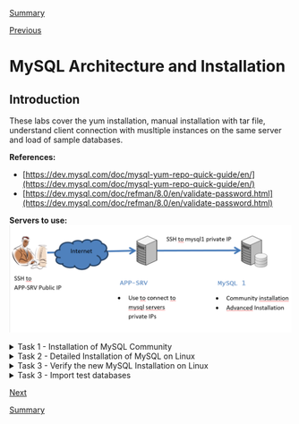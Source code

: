 [Summary](./index.md)

[Previous](./test_connectivity.md)

# MySQL Architecture and Installation

## Introduction
These labs cover the yum installation, manual installation with tar file, understand client connection with musltiple instances on the same server and load of sample databases.

**References:**
- [https://dev.mysql.com/doc/mysql-yum-repo-quick-guide/en/](https://dev.mysql.com/doc/mysql-yum-repo-quick-guide/en/)
- [https://dev.mysql.com/doc/refman/8.0/en/validate-password.html](https://dev.mysql.com/doc/refman/8.0/en/validate-password.html)

**Servers to use:**
![Server to use for the lab](../images/servers_to_use-architect_and_design.png)

<details>
  <summary>Task 1 - Installation of MySQL Community</summary>

**Objective:** Installation of MySQL 8 (Community) on Oracle Linux 8. Because by default RedHat install MariaDB so, we update the repository to install the original MySQL.

**We are working on server:** mysql1

1.	Open an SSH client to app-srv

```shell
ssh -i id_rsa_app-srv opc@your_public_ip
```

2.	Connect to mysql1 from app-srv

```shell
ssh -i $HOME/sshkeys/id_rsa_mysql1 opc@mysql1
```

3.	**We work from now on server  mysql1.**
    Which MySQL packages are installed on your Linux?

```shell
sudo rpm -qa | grep mysql
```

4.	What happens when you try to install the mysql binaries with RedHat repositories? 
    Run this command but don’t confirm

```shell
sudo yum install mysql 
```

5.	As you have seen, above command try to install MariaDB sw. Each distribution has its own repositories and different choices for the packages to install.

6.	Oracle Linux 8 already have the official MySQL repository, but we want here to practice how to import it in a generic/education perspective. 
    First add the repository PGPkey

```shell
sudo rpm --import https://repo.mysql.com/RPM-GPG-KEY-mysql-2022 
```

7.	Now download the package from https://dev.mysql.com/downloads/ and install it

```shell
wget https://dev.mysql.com/get/mysql80-community-release-el8-1.noarch.rpm
```
```shell
sudo yum -y install mysql80-community-release-el8-1.noarch.rpm
```

8.	Update repository database with the new references
sudo yum repolist all

9.	Repeat the command above to install mysql-client (without using the mysql module id default repositories, to force the usage of MySQL ones) and note the different packages

```shell
sudo yum module disable mysql
sudo yum install mysql
```

10.	If only mysql packages are shown, confirm the installation.

11.	Install mysql-server

```shell
sudo yum install mysql-server
```

12.	Because MySQL is automatically installed you can use OS command for service management, for example to check if it’s already started

```shell
sudo systemctl status mysqld
```

13.	Start MySQL if not started

```shell
sudo systemctl start mysqld
```
```shell
sudo systemctl status mysqld
```

14.	Check the content of my.cnf, that is in default folder for linux OS and note some info (lines that stat with “\#” are just comments)

    1. Display the content of the file

    ```shell
    cat /etc/my.cnf 
    ```

    2.	Where is the database and the error log (mysqld.log) stored?
        Write down the answer.

    3.	check if there are error for the instance looking in the error log file

    ```shell
    sudo grep -i error /var/log/mysqld.log
    ```

 
15. Starting from MySQL 5.7 the default installation of MySQL Server generates a one-time password. You find it in error log notes above

```shell
sudo grep 'temporary' /var/log/mysqld.log
```

16.	Login to MySQL using password retrieved in previous step

```shell
mysql -uroot -p -h localhost
```

17.	Try to run a command and write down the error message.

    ERROR MESSAGE: _______________________________________________________________

```sql
status;
```

18.	Change root password

```sql
ALTER USER 'root'@'localhost' IDENTIFIED BY 'Welcome1!';
```


19.	Retry command above, now it works

```sql
status;
```

20.	Which databases are installed by default?

```sql
show databases;
```
<pre>
+--------------------+    
| Database           |  
+--------------------+  
| information_schema |  
| mysql              |  
| performance_schema |  
| sys                |  
+--------------------+  
4 rows in set (0.01 sec)
</pre>
    
21.	To see which version of MySQL you are using submit the command

```sql
show variables like "%version%";
```

22.	Check default users in standard installation

```sql
select user, host from mysql.user where user='root';
```

23.	Logout as ‘root’ and connect as admin

```sql
exit
```

</details>

<details><summary>Task 2 - Detailed Installation of MySQL on Linux</summary>

**Objective:** Installation of MySQL 8 (Community) on Oracle Linux 8. Because by default RedHat install MariaDB so, we update the repository to install the original MySQL.

**We are working on server:** mysql1

1.	If not already connected, connect to mysql1 server trhougth app-srv

```shell
ssh -i $HOME/sshkeys/id_rsa_mysql1 opc@mysql1
```

2.	On Oracle Linux8/RHEL8/Centos 8 is required to install ncurses-compat-libs to use the tar package (not for the rpms)

```shell
sudo yum install -y ncurses-compat-libs
```

3.	Usually, to run mysql is used the user “mysql”, but because he’s already available we show here how create a new one.
Create a new user/group for your MySQL service (mysqluser/mysqlgrp) and a add ‘mysqlgrp’ group to opc to help labs execution.

```shell
sudo groupadd mysqlgrp
```
```shell
sudo useradd -r -g mysqlgrp -s /bin/false mysqluser
```
```shell
sudo usermod -a -G mysqlgrp opc
```

4.	Create new directory structure:

```shell
sudo mkdir /mysql/ /mysql/etc /mysql/data
```
```shell
sudo mkdir /mysql/log /mysql/temp /mysql/binlog
```

5.	To simplify the lab, add the mysql bin folder to the bash profile and customize the client prompt.
Please insert these lines at the end of the file /home/opc/.bashrc

    >export PATH=$PATH:/mysql/mysql-latest/bin  
    export MYSQL_PS1="\\u - mysql>\\_"

    You can edit the file with the editor that you prefer, here some examples

```shell
nano /home/opc/.bashrc
```
```shell
vi /home/opc/.bashrc
```

6.	Close the ssh session and reopen it to activate the new privilege and settings for opc user

7.	Extract the tarball in your /mysql folder

```shell
cd /mysql/
```
```shell
ls -l /workshop/linux/mysql-commercial-8.0.*.tar.xz
```
```shell
sudo tar xvf /workshop/linux/mysql-commercial-8.0.*.tar.xz
```

8.	Create a symbolic link to mysql binary installation

```shell
sudo ln -s mysql-commercial-8.0.* mysql-latest
```

9.	Create a new configuration file my.cnf inside /mysql/etc
To help you we created one with some variables, please copy it

```shell
 sudo cp /workshop/support/my.cnf.mysql1 /mysql/etc/my.cnf
```

10.	Check the content of the configuration file to have a look inside.
Please note that, because the port 3306 is already in use by the community server previously installed , we use now port 3307.

```shell
cat /mysql/etc/my.cnf
```

11.	For security reasons change ownership and permissions

```shell
sudo chown -R mysqluser:mysqlgrp /mysql
```
```shell
sudo chmod -R 750 /mysql
```

The following permission is for the Lab purpose so that opc account can make changes and copy files to overwrite the content
sudo chmod -R 770 /mysql/etc

12.	Save the changes, log out and log in again from the ssh for the changes to take effect on the user profile.initialize your database

```shell
sudo /mysql/mysql-latest/bin/mysqld --defaults-file=/mysql/etc/my.cnf --initialize --user=mysqluser
```

13.	Start your new mysql instance

```shell
sudo /mysql/mysql-latest/bin/mysqld --defaults-file=/mysql/etc/my.cnf --user=mysqluser &
```

14.	Verify that process is running

```shell
ps -ef | grep mysqld
```
```shell
netstat -an | grep 3307
```

15.	Another way is searching the message “ready for connections” in error log as one of the last

```shell
grep -i ready /mysql/log/err_log.log 
```

16.	Retrieve root password for first login

```shell
grep -i 'temporary password' /mysql/log/err_log.log
```

17.	Before version 5.7 it was recommended to run the ' mysql_secure_installation ' script. From version 5.7 all these settings are “by default”, but the script can be used also to setup the validate_password plugin (used later). Execute now mysql_secure_installation

```shell
mysql_secure_installation -h127.0.0.1 -P3307
```

using these values
- **root password:** retrieved from previous step
- **new password:** Welcome1!
- **setup VALIDATE PASSWORD component:** Y
- **password validation policy:** 2
- **Change the password for root:** N
- **Remove anonymous users:** Y
- **Disallow root login remotely:** N
- **Remove test database:** Y
- **Reload privilege tables now:** Y

18.	Login to you mysql-advanced installation and check the status.

```shell
mysql -uroot -p -h 127.0.0.1 -P3307
```
```sql
status
```

19.	Shutdown the service

```sql
exit
```
```sql
mysqladmin -uroot -h127.0.0.1 -p -P3307 shutdown
```

20.	Configure automatic startup and shutdown with system.
Add a systemd service unit configuration file with details about the MySQL service. The file is named mysqld.service and is placed in /usr/lib/systemd/system. We created one for you (See addendum for the content)

```shell
sudo cp /workshop/support/mysqld-advanced.service /usr/lib/systemd/system/
```
```shell
sudo chmod 644 /usr/lib/systemd/system/mysqld-advanced.service
```
```shell
sudo systemctl enable mysqld-advanced.service
```
 
21.	Test start, stop and restart

```shell
sudo systemctl start mysqld-advanced
```
```shell
sudo systemctl status mysqld-advanced
```
```shell
sudo systemctl stop mysqld-advanced
```
```shell
sudo systemctl status mysqld-advanced
```
```shell
sudo systemctl restart mysqld-advanced
```
```shell
sudo systemctl status mysqld-advanced
```

22.	Reconnect with mysql client

```shell
mysql -uroot -p -h 127.0.0.1 -P3307
```

22.	Create a new administrative user called 'admin' with remote access and full privileges

```sql
CREATE USER 'admin'@'%' IDENTIFIED BY 'Welcome1!';
```
```sql
GRANT ALL PRIVILEGES ON *.* TO 'admin'@'%' WITH GRANT OPTION;
```

23.	In the configuration file was specified to load the commercial Thread Pool Plugin, check if it’s loaded and active. We use here the same command with different output (“;” vs “\G” as line termination)

```sql
select * from information_schema.plugins where plugin_name like 'thread%';
```
```sql
select * from information_schema.plugins where plugin_name like 'thread%'\G
```



</details>
<details><summary>Task 3 - Verify the new MySQL Installation on Linux</summary>

**Objective:** understand how MySQL connection works with multiple instances on the same server

**We are working on server:** mysql1

1.	If not already connected, connect to mysql1 server trhougth app-srv

```shell
ssh -i $HOME/sshkeys/id_rsa_mysql1 opc@mysql1
```

2.  Discussion about MySQL connections.
    Please note that now you have 2 instances on the same server: one on 3306 (community) and one on 3307 (commercial).
    MySQL (as default) interpret localhost as socket and not the 127.0.0.1 TCP address.
    This may end with strange behaviors and errors
    Here we practice connecting in various way and check what is working and what is not (note: port 3310 is intentionally wrong).

3.	Use the command in table below to test different connection strings and check the result.
    If the result is not clear to you, please ask an explanation to your instructor.
    Please note that “-p” lowercase refers to password, “-P” uppercase refer to the TCP port.

    Don’t be confused by the client version and check these lines, to understand “why” (not all are always available…)

    Current user:
    Connection:
    UNIX socket:
    TCP port:
    Server version:

___
```shell
mysql -u root -p
```
```sql
status   
```
Port: 3306 or 3307? ______ SSL: Y/N ? ______ Connection: Socket/TCP? ______
___
```shell
mysql -u root -p -P3306
```
```sql
status   
```
Port: 3306 or 3307? ______ SSL: Y/N ? ______ Connection: Socket/TCP? ______
___
```shell
mysql -u root -p -P3307
```
```sql
status   
```
Port: 3306 or 3307? ______ SSL: Y/N ? ______ Connection: Socket/TCP? ______
___
```shell
mysql -uroot -p -h localhost -P3310
```
```sql
status   
```
Port: 3306 or 3307? ______ SSL: Y/N ? ______ Connection: Socket/TCP? ______
___
```shell
mysql -uadmin -p -h 127.0.0.1 -P3307
```
```sql
status   
```
Port: 3306 or 3307? ______ SSL: Y/N ? ______ Connection: Socket/TCP? ______
___
```shell
mysql -uadmin -p -h mysql1 -P3307
```
```sql
status

Note: we are using here the hostname 
```
Port: 3306 or 3307? ______ SSL: Y/N ? ______ Connection: Socket/TCP? ______
___
```shell
mysql -uroot -p -S /var/lib/mysql/mysql.sock
```
```sql
status   
```
Port: 3306 or 3307? ______ SSL: Y/N ? ______ Connection: Socket/TCP? ______
___
```shell
mysql -uroot -p -S /mysql/temp/mysql.sock
```
```sql
status   
```
Port: 3306 or 3307? ______ SSL: Y/N ? ______ Connection: Socket/TCP? ______
___

</details>

</details>
<details><summary>Task 3 - Import test databases</summary>

**Objective:**
- install test databases for labs (world and employees)
- have a look on useful statements

**We are working on server:** mysql1

1.	If not already connected, connect to mysql1 server trhougth app-srv

```shell
ssh -i $HOME/sshkeys/id_rsa_mysql1 opc@mysql1
```

2.	Now that we better understood how to connect, we can remove the community installation and refresh PATH cache with the bash command “hash”

```shell
sudo yum remove mysql mysql-server
```

```shell
hash -r
```

3.	Import the world database, that will be used later, from c:\workshop\databases\world  
    You can do it with mysql client

```shell
mysql -uadmin -p -P3307 -h mysql1 < /workshop/databases/world/world.sql
```

4.	Import the employees demo database that is in /workshop/databases folder. The load script is designed to be executed from the directory where it's located, so move there

```shell
cd /workshop/databases/employees
```

5. Now we can load the database
```sql
mysql -uadmin -p -P3307 -h mysql1 < ./employees.sql
```

5.	Now we can aslo have a look to some useful SQL Statements.
    So, we connect with the mysql client

```shell
mysql -uadmin -p -h mysql1 -P 3307
```

6. We can see the version of our instance

```sql
SHOW VARIABLES LIKE "%version%";
```

7. We can search which tables are or not in InnoDB Format (table format will be discussed in next module) 


```sql
SELECT table_name, engine FROM INFORMATION_SCHEMA.TABLES WHERE engine = 'InnoDB';
```

```sql
SELECT table_name, engine FROM INFORMATION_SCHEMA.TABLES WHERE engine <> 'InnoDB';
```

9. We can search which tables are in InnoDB Format and not in the system databases

```sql
SELECT table_name, engine FROM INFORMATION_SCHEMA.TABLES where engine = 'InnoDB' and table_schema not in ('mysql','information_schema', 'sys');
```

10. We can check the space used by engine

```sql
SELECT ENGINE, COUNT(*), SUM(DATA_LENGTH)/ 1024 / 1024 AS 'Data MB', SUM(INDEX_LENGTH)/1024 / 1024 AS 'Index MB' FROM information_schema.TABLEs group by engine;
```

11. We can check the space used by tables

```sql
SELECT table_schema AS 'Schema', SUM( data_length ) / 1024 / 1024 AS 'Data MB', SUM( index_length ) / 1024 / 1024 AS 'Index MB', SUM( data_length + index_length ) / 1024 / 1024 AS 'Sum' FROM information_schema.tables GROUP BY table_schema ;
```

12. We can check the actual connections

```sql
SHOW FULL PROCESSLIST; 
```

13. It's also possible to use a different terminator to show the result in horizontal (;) or vertical (\G) format.
    Try these commands.

```sql
SHOW GLOBAL VARIABLES\G
```

14. We can check various values for the overall status

```sql
SHOW GLOBAL STATUS\G 
```

```sql
SHOW ENGINE INNODB STATUS\G 
```

</details>

[Next](./mysql__database_design.md)

[Summary](./index.md)
